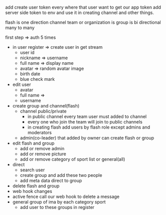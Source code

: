 add create user token every where that user want to get our app token
add server side token to env and use it in creating channel and other things.

flash is one direction channel
team or organization is 
group is bi directional many to many

first step => auth 5 times

- in user register => create user in get stream 
	- user id
	- nickname => username
	- full name => display name
	- avatar => random avatar image
	- birth date
	- blue check mark
- edit user
	- avatar
	- full name =>
	- username
- create group and channel(flash) 
	- channel public/private
		- in public channel every team user must added to channel
		- every one who join the team will join to public channels
		- in creating flash add users by flash role except admins and moderators
	- admin(co-leader) that added by owner can create flash or group
- edit flash and group
	- add or remove admin
	- add or remove picture
	- add or remove category of sport list or general(all)
- direct
	- search user 
	- create group and add these two people
	- add meta data direct to group
- delete flash and group
- web hook changes
- active fence call our web hook to delete a message
- general group of ima by each category sport
	- add user to these groups in register